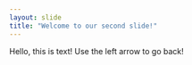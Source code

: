 ```yaml
---
layout: slide
title: "Welcome to our second slide!"
---
```

Hello, this is text!
Use the left arrow to go back!
